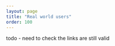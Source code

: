 ```yaml
---
layout: page
title: "Real world users"
order: 100
---
```


todo - need to check the links are still valid